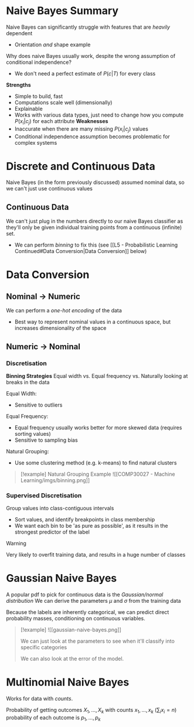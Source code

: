 
# Naive Bayes Summary

Naive Bayes can significantly struggle with features that are *heavily* dependent
- Orientation *and* shape example


Why does naive Bayes usually work, despite the wrong assumption of conditional independence?
- We don't need a perfect estimate of $P(c|T)$ for every class


**Strengths**
- Simple to build, fast
- Computations scale well (dimensionally)
- Explainable
- Works with various data types, just need to change how you compute $P(x_i|c_j)$ for each attribute
**Weaknesses**
- Inaccurate when there are many missing $P(x_i|c_j)$ values
- Conditional independence assumption becomes problematic for complex systems


# Discrete and Continuous Data

Naive Bayes (in the form previously discussed) assumed nominal data, so we can't just use continuous values
## Continuous Data

We can't just plug in the numbers directly to our naive Bayes classifier as they'll only be given individual training points from a continuous (infinite) set.
- We can perform *binning* to fix this (see [[L5 - Probabilistic Learning Continued#Data Conversion|Data Conversion]] below)

# Data Conversion

## Nominal -> Numeric

We can perform a *one-hot encoding* of the data
- Best way to represent nominal values in a continuous space, but increases dimensionality of the space


## Numeric -> Nominal

### Discretisation

**Binning Strategies**
Equal width vs. Equal frequency vs. Naturally looking at breaks in the data

Equal Width:
- Sensitive to outliers

Equal Frequency:
- Equal frequency usually works better for more skewed data (requires sorting values)
- Sensitive to sampling bias

Natural Grouping:
- Use some clustering method (e.g. k-means) to find natural clusters

>[!example] Natural Grouping Example
>![[COMP30027 - Machine Learning/imgs/binning.png]]

### Supervised Discretisation

Group values into class-contiguous intervals
- Sort values, and identify breakpoints in class membership
- We want each bin to be 'as pure as possible', as it results in the strongest predictor of the label

>[!warning]
>Very likely to overfit training data, and results in a huge number of classes


# Gaussian Naive Bayes

A popular pdf to pick for continuous data is the *Gaussian/normal distribution* 
We can derive the parameters $\mu$ and $\sigma$ from the training data

Because the labels are inherently categorical, we can predict direct probability masses, conditioning on continuous variables.

>[!example]
>![[gaussian-naive-bayes.png]]
>
>We can just look at the parameters to see when it'll classify into specific categories
>
>We can also look at the error of the model.


# Multinomial Naive Bayes

Works for data with *counts*.

Probability of getting outcomes $X_1, ..., X_k$ with counts $x_1,...,x_k$ ($\sum_ix_i=n$) probability of each outcome is $p_1,...,p_k$




